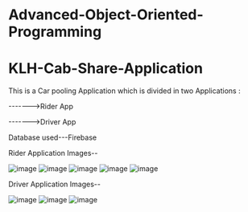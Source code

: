 # Advanced-Object-Oriented-Programming

# KLH-Cab-Share-Application

This is a Car pooling Application which is divided in two Applications :

------->Rider App

------->Driver App

Database used---Firebase

Rider Application Images--

![image](https://user-images.githubusercontent.com/108078148/206920966-7a1ef965-84b3-4c3d-9036-c4dd1bdfd07c.png)
![image](https://user-images.githubusercontent.com/108078148/206920986-2a830e62-468a-47b9-9834-662db4b541a6.png)
![image](https://user-images.githubusercontent.com/108078148/206920999-ed983693-3c09-4654-a998-a486a66a843d.png)
![image](https://user-images.githubusercontent.com/108078148/206921013-d0468637-adce-4aec-9e66-9be4ce6b4242.png)
![image](https://user-images.githubusercontent.com/108078148/206921021-754a50b4-bce5-402b-89da-1dfe32a05a43.png)


Driver Application Images--

![image](https://user-images.githubusercontent.com/108078148/206921063-7e0d302f-6cd8-45c9-aa35-7a89bce74fb4.png)
![image](https://user-images.githubusercontent.com/108078148/206921065-c41615e1-b5ed-4701-849e-ace20f643100.png)
![image](https://user-images.githubusercontent.com/108078148/206921069-26876faf-962b-4ce0-9c29-d6a3329399e5.png)



